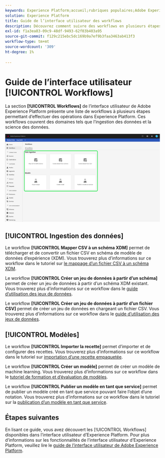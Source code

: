 ```yaml
---
keywords: Experience Platform;accueil;rubriques populaires;Adobe Experience Platform;guide de l’utilisateur;guide de l’interface utilisateur;guide de l’interface utilisateur des workflows;workflows;guide de l’utilisateur des workflows;
solution: Experience Platform
title: Guide de l’interface utilisateur des workflows
description: Découvrez comment suivre des workflows en plusieurs étapes pour effectuer des opérations courantes dans l’interface utilisateur de Adobe Experience Platform.
exl-id: f1a3ea83-09c9-48df-9493-62f03b403a95
source-git-commit: f129c215ebc5dc169b9a7ef9b3faa3463ab413f3
workflow-type: tm+mt
source-wordcount: '309'
ht-degree: 1%

---
```


# Guide de l’interface utilisateur [!UICONTROL Workflows]

La section **[!UICONTROL Workflows]** de l’interface utilisateur de Adobe Experience Platform présente une liste de workflows à plusieurs étapes permettant d’effectuer des opérations dans Experience Platform. Ces workflows couvrent des domaines tels que l’ingestion des données et la science des données.

![workflows](./images/workflows/workflows.png)

## [!UICONTROL Ingestion des données]

Le workflow **[!UICONTROL Mapper CSV à un schéma XDM]** permet de télécharger et de convertir un fichier CSV en schéma de modèle de données d’expérience (XDM). Vous trouverez plus d’informations sur ce workflow dans le tutoriel sur [le mappage d’un fichier CSV à un schéma XDM](../ingestion/tutorials/map-csv/overview.md).

Le workflow **[!UICONTROL Créer un jeu de données à partir d’un schéma]** permet de créer un jeu de données à partir d’un schéma XDM existant. Vous trouverez plus d’informations sur ce workflow dans le [guide d’utilisation des jeux de données](../catalog/datasets/user-guide.md#schema).

Le workflow **[!UICONTROL Créer un jeu de données à partir d’un fichier CSV]** permet de créer un jeu de données en chargeant un fichier CSV. Vous trouverez plus d’informations sur ce workflow dans le [guide d’utilisation des jeux de données](../catalog/datasets/user-guide.md#csv).

## [!UICONTROL Modèles]

Le workflow **[!UICONTROL Importer la recette]** permet d’importer et de configurer des recettes. Vous trouverez plus d’informations sur ce workflow dans le tutoriel sur [importation d’une recette empaquetée](../data-science-workspace/models-recipes/import-packaged-recipe-ui.md).

Le workflow **[!UICONTROL Créer un modèle]** permet de créer un modèle de machine learning. Vous trouverez plus d’informations sur ce workflow dans le [tutoriel de formation et d’évaluation de modèles](../data-science-workspace/models-recipes/train-evaluate-model-ui.md).

Le workflow **[!UICONTROL Publier un modèle en tant que service]** permet de publier un modèle créé en tant que service pouvant faire l’objet d’une notation. Vous trouverez plus d’informations sur ce workflow dans le tutoriel sur la [publication d’un modèle en tant que service](../data-science-workspace/models-recipes/publish-model-service-ui.md).

## Étapes suivantes

En lisant ce guide, vous avez découvert les [!UICONTROL Workflows] disponibles dans l’interface utilisateur d’Experience Platform. Pour plus d’informations sur les fonctionnalités de l’interface utilisateur d’Experience Platform, veuillez lire le [guide de l’interface utilisateur de Adobe Experience Platform](ui-guide.md).
